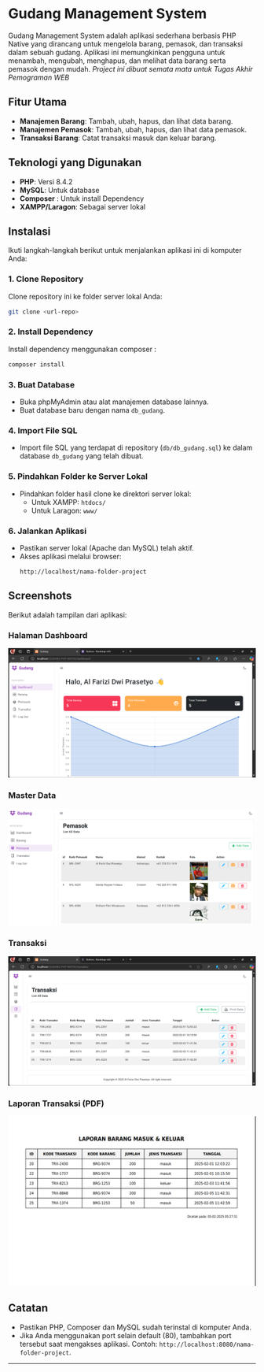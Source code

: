 # Gudang Management System

Gudang Management System adalah aplikasi sederhana berbasis PHP Native yang dirancang untuk mengelola barang, pemasok, dan transaksi dalam sebuah gudang. Aplikasi ini memungkinkan pengguna untuk menambah, mengubah, menghapus, dan melihat data barang serta pemasok dengan mudah. *Project ini dibuat semata mata untuk Tugas Akhir Pemograman WEB*

## Fitur Utama
- **Manajemen Barang**: Tambah, ubah, hapus, dan lihat data barang.
- **Manajemen Pemasok**: Tambah, ubah, hapus, dan lihat data pemasok.
- **Transaksi Barang**: Catat transaksi masuk dan keluar barang.

## Teknologi yang Digunakan
- **PHP**: Versi 8.4.2
- **MySQL**: Untuk database
- **Composer** : Untuk install Dependency
- **XAMPP/Laragon**: Sebagai server lokal

## Instalasi
Ikuti langkah-langkah berikut untuk menjalankan aplikasi ini di komputer Anda:

### 1. Clone Repository
Clone repository ini ke folder server lokal Anda:
```bash
git clone <url-repo>
```

### 2. Install Dependency
Install dependency menggunakan composer :
```bash
composer install
```

### 3. Buat Database
- Buka phpMyAdmin atau alat manajemen database lainnya.
- Buat database baru dengan nama `db_gudang`.

### 4. Import File SQL
- Import file SQL yang terdapat di repository (`db/db_gudang.sql`) ke dalam database `db_gudang` yang telah dibuat.

### 5. Pindahkan Folder ke Server Lokal
- Pindahkan folder hasil clone ke direktori server lokal:
  - Untuk XAMPP: `htdocs/`
  - Untuk Laragon: `www/`

### 6. Jalankan Aplikasi
- Pastikan server lokal (Apache dan MySQL) telah aktif.
- Akses aplikasi melalui browser:
  ```
  http://localhost/nama-folder-project
  ```

## Screenshots
Berikut adalah tampilan dari aplikasi:

### Halaman Dashboard
![Dashboard](screenshots/dashboard.png)

### Master Data
![Barang](screenshots/image.png)

### Transaksi
![Transaksi](screenshots/transaksi.png)

### Laporan Transaksi (PDF)
![Laporan Transaksi](screenshots/laporan_transaksi.png)


## Catatan
- Pastikan PHP, Composer dan MySQL sudah terinstal di komputer Anda.
- Jika Anda menggunakan port selain default (80), tambahkan port tersebut saat mengakses aplikasi. Contoh: `http://localhost:8080/nama-folder-project`.

---
